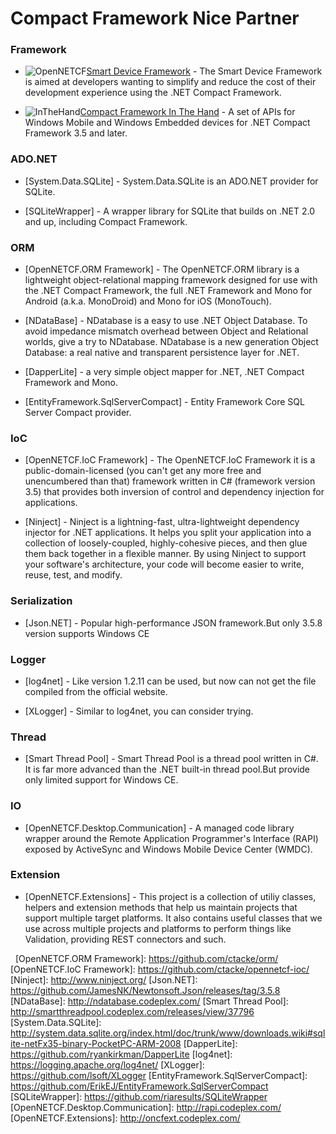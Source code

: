 # Compact Framework Nice Partner

### Framework
* ![OpenNETCF](http://download-codeplex.sec.s-msft.com/Download?ProjectName=opennetcf&DownloadId=929332&Build=21031)[Smart Device Framework] - The Smart Device Framework is aimed at developers wanting to simplify and reduce the cost of their development experience using the .NET Compact Framework.

* ![InTheHand](http://download-codeplex.sec.s-msft.com/Download?ProjectName=inthehandcf&DownloadId=932920&Build=21031)[Compact Framework In The Hand] - A set of APIs for Windows Mobile and Windows Embedded devices for .NET Compact Framework 3.5 and later.

### ADO.NET
* [System.Data.SQLite] - System.Data.SQLite is an ADO.NET provider for SQLite.

* [SQLiteWrapper] - A wrapper library for SQLite that builds on .NET 2.0 and up, including Compact Framework.

### ORM
* [OpenNETCF.ORM Framework] - The OpenNETCF.ORM library is a lightweight object-relational mapping framework designed for use with the .NET Compact Framework, the full .NET Framework and Mono for Android (a.k.a. MonoDroid) and Mono for iOS (MonoTouch).

* [NDataBase] - NDatabase is a easy to use .NET Object Database. To avoid impedance mismatch overhead between Object and Relational worlds, give a try to NDatabase. NDatabase is a new generation Object Database: a real native and transparent persistence layer for .NET.

* [DapperLite] - a very simple object mapper for .NET, .NET Compact Framework and Mono.

* [EntityFramework.SqlServerCompact] - Entity Framework Core SQL Server Compact provider.

### IoC
* [OpenNETCF.IoC Framework] - The OpenNETCF.IoC Framework it is a public-domain-licensed (you can't get any more free and unencumbered than that) framework written in C# (framework version 3.5) that provides both inversion of control and dependency injection for applications.

* [Ninject] - Ninject is a lightning-fast, ultra-lightweight dependency injector for .NET applications. It helps you split your application into a collection of loosely-coupled, highly-cohesive pieces, and then glue them back together in a flexible manner. By using Ninject to support your software's architecture, your code will become easier to write, reuse, test, and modify.

### Serialization
* [Json.NET] - Popular high-performance JSON framework.But only 3.5.8 version supports Windows CE

### Logger
* [log4net] - Like version 1.2.11 can be used, but now can not get the file compiled from the official website.

* [XLogger] - Similar to log4net, you can consider trying.

### Thread
* [Smart Thread Pool] - Smart Thread Pool is a thread pool written in C#. It is far more advanced than the .NET built-in thread pool.But provide only limited support for Windows CE.

### IO
* [OpenNETCF.Desktop.Communication] - A managed code library wrapper around the Remote Application Programmer's Interface (RAPI) exposed by ActiveSync and Windows Mobile Device Center (WMDC).

### Extension
* [OpenNETCF.Extensions] - This project is a collection of utiliy classes, helpers and extension methods that help us maintain projects that support multiple target platforms. It also contains useful classes that we use across multiple projects and platforms to perform things like Validation, providing REST connectors and such.

[//]: # (These are reference links used in the body of this note and get stripped out when the markdown processor does its job. There is no need to format nicely because it shouldn't be seen. Thanks SO - http://stackoverflow.com/questions/4823468/store-comments-in-markdown-syntax)

   [Smart Device Framework]: <https://github.com/ctacke/sdf/>
   [Compact Framework In The Hand]: <https://github.com/inthehand/compactframework/>
   [OpenNETCF.ORM Framework]: <https://github.com/ctacke/orm/>
   [OpenNETCF.IoC Framework]: <https://github.com/ctacke/opennetcf-ioc/>
   [Ninject]: <http://www.ninject.org/>
   [Json.NET]: <https://github.com/JamesNK/Newtonsoft.Json/releases/tag/3.5.8>
   [NDataBase]: <http://ndatabase.codeplex.com/>
   [Smart Thread Pool]: <http://smartthreadpool.codeplex.com/releases/view/37796>
   [System.Data.SQLite]: <http://system.data.sqlite.org/index.html/doc/trunk/www/downloads.wiki#sqlite-netFx35-binary-PocketPC-ARM-2008>
   [DapperLite]: <https://github.com/ryankirkman/DapperLite>
   [log4net]: <https://logging.apache.org/log4net/>
   [XLogger]: <https://github.com/lsoft/XLogger>
   [EntityFramework.SqlServerCompact]: <https://github.com/ErikEJ/EntityFramework.SqlServerCompact>
   [SQLiteWrapper]: <https://github.com/riaresults/SQLiteWrapper>
   [OpenNETCF.Desktop.Communication]: <http://rapi.codeplex.com/>
   [OpenNETCF.Extensions]: <http://oncfext.codeplex.com/>
